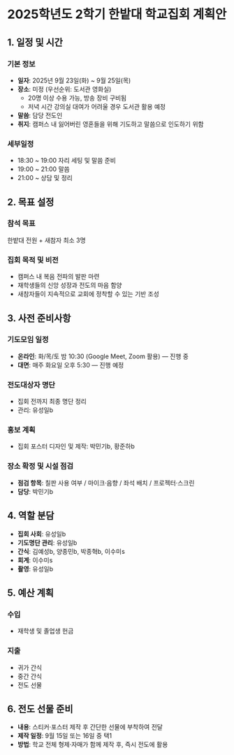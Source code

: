 # 2025학년도 2학기 한밭대 학교집회 계획안

## 1. 일정 및 시간

### 기본 정보
- **일자**: 2025년 9월 23일(화) ~ 9월 25일(목)
- **장소**: 미정 (우선순위: 도서관 영화실)
  - 20명 이상 수용 가능, 방송 장비 구비됨
  - 저녁 시간 강의실 대여가 어려울 경우 도서관 활용 예정
- **말씀**: 담당 전도인
- **취지**: 캠퍼스 내 잃어버린 영혼들을 위해 기도하고 말씀으로 인도하기 위함

### 세부일정
- 18:30 ~ 19:00 자리 세팅 및 말씀 준비
- 19:00 ~ 21:00 말씀
- 21:00 ~ 상담 및 정리

## 2. 목표 설정

### 참석 목표
한밭대 전원 + 새참자 최소 3명

### 집회 목적 및 비전
- 캠퍼스 내 복음 전파의 발판 마련
- 재학생들의 신앙 성장과 전도의 마음 함양
- 새참자들이 지속적으로 교회에 정착할 수 있는 기반 조성

## 3. 사전 준비사항

### 기도모임 일정
- **온라인**: 화/목/토 밤 10:30 (Google Meet, Zoom 활용) — 진행 중
- **대면**: 매주 화요일 오후 5:30 — 진행 예정

### 전도대상자 명단
- 집회 전까지 최종 명단 정리
- 관리: 유성일b

### 홍보 계획
- 집회 포스터 디자인 및 제작: 박민기b, 황준하b

### 장소 확정 및 시설 점검
- **점검 항목**: 칠판 사용 여부 / 마이크·음향 / 좌석 배치 / 프로젝터·스크린
- **담당**: 박민기b

## 4. 역할 분담

- **집회 사회**: 유성일b
- **기도명단 관리**: 유성일b
- **간식**: 김예성b, 양종민b, 박종혁b, 이수미s
- **회계**: 이수미s
- **촬영**: 유성일b

## 5. 예산 계획

### 수입
- 재학생 및 졸업생 헌금

### 지출
- 귀가 간식
- 중간 간식
- 전도 선물

## 6. 전도 선물 준비

- **내용**: 스티커·포스터 제작 후 간단한 선물에 부착하여 전달
- **제작 일정**: 9월 15일 또는 16일 중 택1
- **방법**: 학교 전체 형제·자매가 함께 제작 후, 즉시 전도에 활용
